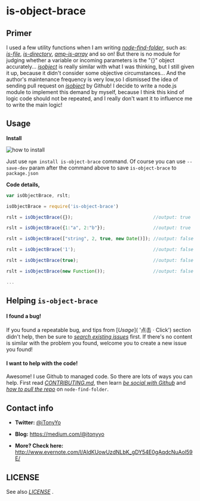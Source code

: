 is-object-brace
===============



Primer
------

I used a few utility functions when I am writing [*node-find-folder*](https://github.com/iTonyYo/node-find-folder '点击 · Click'), such as: [*is-file*](https://www.npmjs.com/package/is-file '点击 · Click'), [*is-directory*](https://www.npmjs.com/package/is-directory '点击 · Click'), [*amp-is-array*](https://www.npmjs.com/package/amp-is-array '点击 · Click') and so on! But there is no module for judging whether a variable or incoming parameters is the "{}" object accurately... [*isobject*](https://www.npmjs.com/package/isobject '点击 · Click') is really similar with what I was thinking, but I still given it up, because it didn't consider some objective circumstances... And the author's maintenance frequency is very low,so I dismissed the idea of sending pull request on [*isobject*](https://www.npmjs.com/package/isobject '点击 · Click') by Github! I decide to write a node.js module to implement this demand by myself, because I think this kind of logic code should not be repeated, and I really don't want it to influence me to write the main logic!



Usage
-----

**Install**

![how to install](https://nodei.co/npm/is-object-brace.png?mini=true)

Just use `npm install is-object-brace` command. Of course you can use `--save-dev` param after the command above to save `is-object-brace` to `package.json`

**Code details,**

```js
var isObjectBrace, rslt;

isObjectBrace = require('is-object-brace')

rslt = isObjectBrace({});                              //output: true

rslt = isObjectBrace({1:"a", 2:"b"});                  //output: true

rslt = isObjectBrace(["string", 2, true, new Date()]); //output: false

rslt = isObjectBrace('1');                             //output: false

rslt = isObjectBrace(true);                            //output: false

rslt = isObjectBrace(new Function());                  //output: false

...
```



Helping `is-object-brace`
-------------------------

#### I found a bug!

If you found a repeatable bug, and tips from [*Usage*]( '点击 · Click') section didn't help, then be sure to [*search existing issues*](https://github.com/iTonyYo/is-object-brace/issues '点击 · Click') first. If there's no content is similar with the problem you found, welcome you to create a new issue you found!

#### I want to help with the code!

Awesome! I use Github to managed code. So there are lots of ways you can help. First read [*CONTRIBUTING.md*](https://github.com/iTonyYo/is-object-brace/blob/master/doc/CONTRIBUTION.md '点击 · Click'), then learn [*be social with Github*](https://help.github.com/articles/be-social/) and [*how to pull the repo*](https://help.github.com/articles/creating-a-pull-request/ '点击 · Click') on `node-find-folder`.



Contact info
------------

+ **Twitter:** [@iTonyYo](https://twitter.com/iTonyYo)

+ **Blog:** https://medium.com/@itonyyo

+ **More? Check here:** http://www.evernote.com/l/AIdKUowUzdNLbK_gDY54E0gAqdcNuAol59E/



LICENSE
-------

See also [*LICENSE*](https://github.com/iTonyYo/is-object-brace/blob/master/LICENSE '点击 · Click') .
